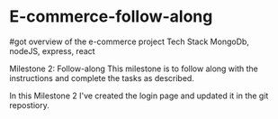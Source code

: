 # E-commerce-follow-along

#got overview of the e-commerce project Tech Stack
MongoDb, nodeJS, express, react


Milestone 2: Follow-along
This milestone is to follow along with the instructions and complete the tasks as described.

In this Milestone 2 I've created the login page and updated it in the git repostiory.